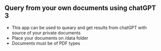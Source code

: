 ## Query from your own documents using chatGPT 3

- This app can be used to queary and get results from chatGPT with source of your
private documents
- Place your documents on /data folder
- Documents must be of PDF types
 
